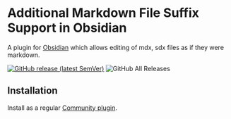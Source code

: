 # Additional Markdown File Suffix Support in Obsidian

A plugin for [Obsidian](https://obsidian.md) which allows editing of mdx, sdx files as if they were markdown.

[![GitHub release (latest SemVer)](https://img.shields.io/github/v/release/git-no/obsidian-markdown-suffix?style=for-the-badge&sort=semver)](https://github.com/git-no/obsidian-markdown-suffix/releases/latest)
![GitHub All Releases](https://img.shields.io/github/downloads/git-no/obsidian-markdown-suffix/total?style=for-the-badge)

## Installation

Install as a regular [Community plugin](https://help.obsidian.md/Advanced+topics/Community+plugins).
